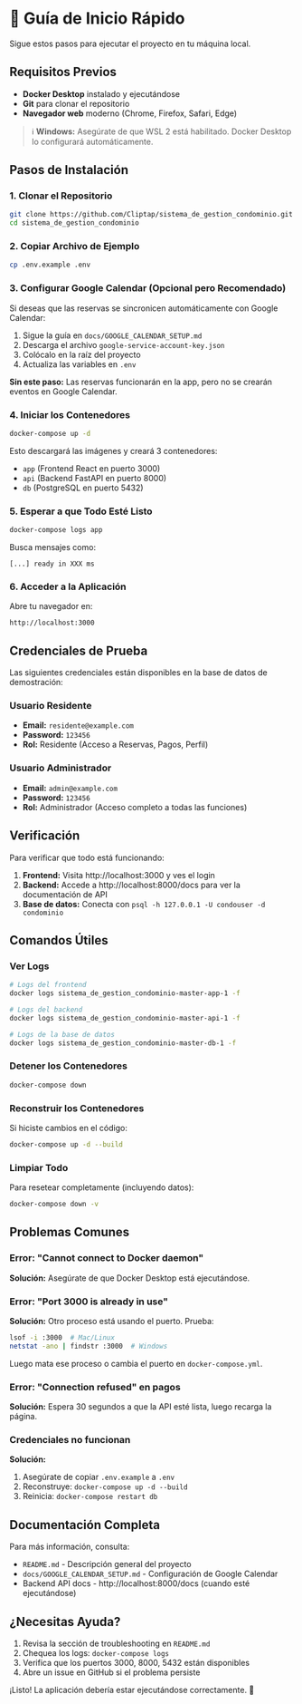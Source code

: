 # 🚀 Guía de Inicio Rápido

Sigue estos pasos para ejecutar el proyecto en tu máquina local.

## Requisitos Previos

- **Docker Desktop** instalado y ejecutándose
- **Git** para clonar el repositorio
- **Navegador web** moderno (Chrome, Firefox, Safari, Edge)

> ℹ️ **Windows:** Asegúrate de que WSL 2 está habilitado. Docker Desktop lo configurará automáticamente.

## Pasos de Instalación

### 1. Clonar el Repositorio

```bash
git clone https://github.com/Cliptap/sistema_de_gestion_condominio.git
cd sistema_de_gestion_condominio
```

### 2. Copiar Archivo de Ejemplo

```bash
cp .env.example .env
```

### 3. Configurar Google Calendar (Opcional pero Recomendado)

Si deseas que las reservas se sincronicen automáticamente con Google Calendar:

1. Sigue la guía en `docs/GOOGLE_CALENDAR_SETUP.md`
2. Descarga el archivo `google-service-account-key.json`
3. Colócalo en la raíz del proyecto
4. Actualiza las variables en `.env`

**Sin este paso:** Las reservas funcionarán en la app, pero no se crearán eventos en Google Calendar.

### 4. Iniciar los Contenedores

```bash
docker-compose up -d
```

Esto descargará las imágenes y creará 3 contenedores:
- `app` (Frontend React en puerto 3000)
- `api` (Backend FastAPI en puerto 8000)
- `db` (PostgreSQL en puerto 5432)

### 5. Esperar a que Todo Esté Listo

```bash
docker-compose logs app
```

Busca mensajes como:
```
[...] ready in XXX ms
```

### 6. Acceder a la Aplicación

Abre tu navegador en:
```
http://localhost:3000
```

## Credenciales de Prueba

Las siguientes credenciales están disponibles en la base de datos de demostración:

### Usuario Residente
- **Email:** `residente@example.com`
- **Password:** `123456`
- **Rol:** Residente (Acceso a Reservas, Pagos, Perfil)

### Usuario Administrador
- **Email:** `admin@example.com`
- **Password:** `123456`
- **Rol:** Administrador (Acceso completo a todas las funciones)

## Verificación

Para verificar que todo está funcionando:

1. **Frontend:** Visita http://localhost:3000 y ves el login
2. **Backend:** Accede a http://localhost:8000/docs para ver la documentación de API
3. **Base de datos:** Conecta con `psql -h 127.0.0.1 -U condouser -d condominio`

## Comandos Útiles

### Ver Logs

```bash
# Logs del frontend
docker logs sistema_de_gestion_condominio-master-app-1 -f

# Logs del backend
docker logs sistema_de_gestion_condominio-master-api-1 -f

# Logs de la base de datos
docker logs sistema_de_gestion_condominio-master-db-1 -f
```

### Detener los Contenedores

```bash
docker-compose down
```

### Reconstruir los Contenedores

Si hiciste cambios en el código:

```bash
docker-compose up -d --build
```

### Limpiar Todo

Para resetear completamente (incluyendo datos):

```bash
docker-compose down -v
```

## Problemas Comunes

### Error: "Cannot connect to Docker daemon"
**Solución:** Asegúrate de que Docker Desktop está ejecutándose.

### Error: "Port 3000 is already in use"
**Solución:** Otro proceso está usando el puerto. Prueba:
```bash
lsof -i :3000  # Mac/Linux
netstat -ano | findstr :3000  # Windows
```

Luego mata ese proceso o cambia el puerto en `docker-compose.yml`.

### Error: "Connection refused" en pagos
**Solución:** Espera 30 segundos a que la API esté lista, luego recarga la página.

### Credenciales no funcionan
**Solución:** 
1. Asegúrate de copiar `.env.example` a `.env`
2. Reconstruye: `docker-compose up -d --build`
3. Reinicia: `docker-compose restart db`

## Documentación Completa

Para más información, consulta:
- `README.md` - Descripción general del proyecto
- `docs/GOOGLE_CALENDAR_SETUP.md` - Configuración de Google Calendar
- Backend API docs - http://localhost:8000/docs (cuando esté ejecutándose)

## ¿Necesitas Ayuda?

1. Revisa la sección de troubleshooting en `README.md`
2. Chequea los logs: `docker-compose logs`
3. Verifica que los puertos 3000, 8000, 5432 están disponibles
4. Abre un issue en GitHub si el problema persiste

¡Listo! La aplicación debería estar ejecutándose correctamente. 🎉
